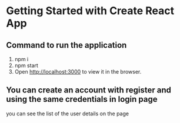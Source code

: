 # Getting Started with Create React App

## Command to run the application

1. npm i
2. npm start
3. Open [http://localhost:3000](http://localhost:3000) to view it in the browser.


## You can create an account with register and using the same credentials in login page

you can see the list of the user details on the page
